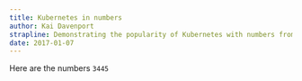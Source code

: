 ```yaml
---
title: Kubernetes in numbers
author: Kai Davenport
strapline: Demonstrating the popularity of Kubernetes with numbers from github
date: 2017-01-07
---
```


Here are the numbers `3445`
